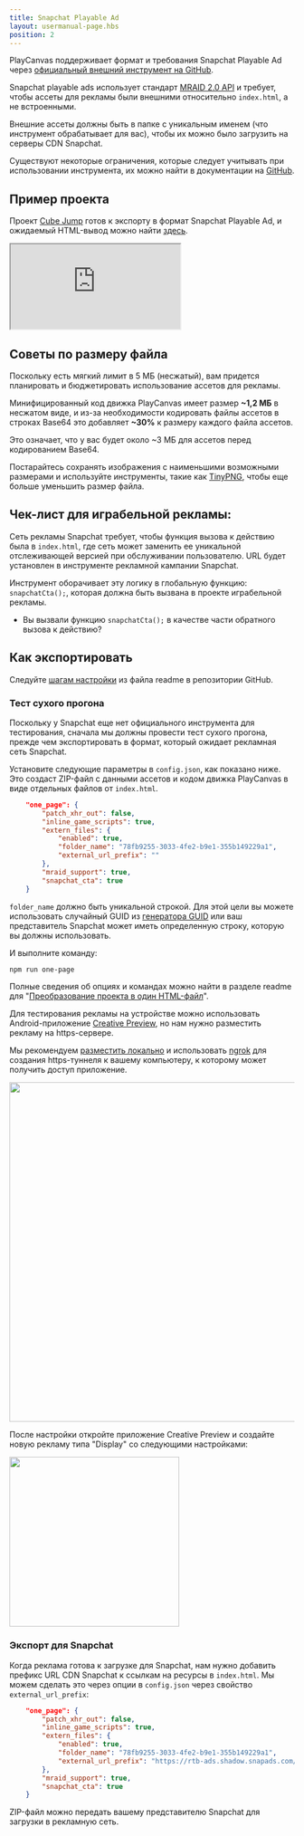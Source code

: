 ```yaml
---
title: Snapchat Playable Ad
layout: usermanual-page.hbs
position: 2
---
```


PlayCanvas поддерживает формат и требования Snapchat Playable Ad через [официальный внешний инструмент на GitHub][2].

Snapchat playable ads использует стандарт [MRAID 2.0 API][mraid-api] и требует, чтобы ассеты для рекламы были внешними относительно `index.html`, а не встроенными.

Внешние ассеты должны быть в папке с уникальным именем (что инструмент обрабатывает для вас), чтобы их можно было загрузить на серверы CDN Snapchat.

Существуют некоторые ограничения, которые следует учитывать при использовании инструмента, их можно найти в документации на [GitHub][2].

## Пример проекта

Проект [Cube Jump][5] готов к экспорту в формат Snapchat Playable Ad, и ожидаемый HTML-вывод можно найти [здесь][6].

<iframe loading="lazy" src="https://playcanv.as/e/p/X1nwbUGA/" title="Cube Jump Playable Ad"></iframe>

## Советы по размеру файла

Поскольку есть мягкий лимит в 5 МБ (несжатый), вам придется планировать и бюджетировать использование ассетов для рекламы.

Минифицированный код движка PlayCanvas имеет размер **~1,2 МБ** в несжатом виде, и из-за необходимости кодировать файлы ассетов в строках Base64 это добавляет **~30%** к размеру каждого файла ассетов.

Это означает, что у вас будет около ~3 МБ для ассетов перед кодированием Base64.

Постарайтесь сохранять изображения с наименьшими возможными размерами и используйте инструменты, такие как [TinyPNG][4], чтобы еще больше уменьшить размер файла.

## Чек-лист для играбельной рекламы:

Сеть рекламы Snapchat требует, чтобы функция вызова к действию была в `index.html`, где сеть может заменить ее уникальной отслеживающей версией при обслуживании пользователю. URL будет установлен в инструменте рекламной кампании Snapchat.

Инструмент оборачивает эту логику в глобальную функцию: `snapchatCta();`, которая должна быть вызвана в проекте играбельной рекламы.

* Вы вызвали функцию `snapchatCta();` в качестве части обратного вызова к действию?

## Как экспортировать

Следуйте [шагам настройки][7] из файла readme в репозитории GitHub.

### Тест сухого прогона

Поскольку у Snapchat еще нет официального инструмента для тестирования, сначала мы должны провести тест сухого прогона, прежде чем экспортировать в формат, который ожидает рекламная сеть Snapchat.

Установите следующие параметры в `config.json`, как показано ниже. Это создаст ZIP-файл с данными ассетов и кодом движка PlayCanvas в виде отдельных файлов от `index.html`.

```json
    "one_page": {
        "patch_xhr_out": false,
        "inline_game_scripts": true,
        "extern_files": {
            "enabled": true,
            "folder_name": "78fb9255-3033-4fe2-b9e1-355b149229a1",
            "external_url_prefix": ""
        },
        "mraid_support": true,
        "snapchat_cta": true
    }
```

`folder_name` должно быть уникальной строкой. Для этой цели вы можете использовать случайный GUID из [генератора GUID][guid-generator] или ваш представитель Snapchat может иметь определенную строку, которую вы должны использовать.

И выполните команду:

```sh
npm run one-page
```

Полные сведения об опциях и командах можно найти в разделе readme для "[Преобразование проекта в один HTML-файл][2]".

Для тестирования рекламы на устройстве можно использовать Android-приложение [Creative Preview][creative-preview], но нам нужно разместить рекламу на https-сервере.

Мы рекомендуем [разместить локально][host-locally] и использовать [ngrok][ngrok] для создания https-туннеля к вашему компьютеру, к которому может получить доступ приложение.

<img loading="lazy" src="/images/user-manual/publishing/playable-ads/snapchat-playable-ads/ngrok.png" width="600">

После настройки откройте приложение Creative Preview и создайте новую рекламу типа "Display" со следующими настройками:

<img loading="lazy" src="/images/user-manual/publishing/playable-ads/snapchat-playable-ads/creative-preview.png" width="300">

### Экспорт для Snapchat

Когда реклама готова к загрузке для Snapchat, нам нужно добавить префикс URL CDN Snapchat к ссылкам на ресурсы в `index.html`. Мы можем сделать это через опции в `config.json` через свойство `external_url_prefix`:

```json
    "one_page": {
        "patch_xhr_out": false,
        "inline_game_scripts": true,
        "extern_files": {
            "enabled": true,
            "folder_name": "78fb9255-3033-4fe2-b9e1-355b149229a1",
            "external_url_prefix": "https://rtb-ads.shadow.snapads.com/html5"
        },
        "mraid_support": true,
        "snapchat_cta": true
    }
```

ZIP-файл можно передать вашему представителю Snapchat для загрузки в рекламную сеть.

[2]: https://github.com/playcanvas/playcanvas-rest-api-tools#converting-a-project-into-a-single-html-file
[4]: https://tinypng.com/
[5]: https://playcanvas.com/project/796932/overview/cube-jump-snapchat-ad
[6]: /downloads/sc-playable-ad-cube-jump.zip
[7]: https://github.com/playcanvas/playcanvas-rest-api-tools#setup
[mraid-api]: https://www.iab.com/guidelines/mraid/
[guid-generator]: https://www.guidgenerator.com/
[creative-preview]: https://play.google.com/store/apps/details?id=com.google.android.apps.audition&hl=en_GB&gl=US
[host-locally]: /user-manual/publishing/web/self-hosting/#running-a-downloaded-build
[ngrok]: https://ngrok.com/
